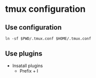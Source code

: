 # tmux configuration

## Use configuration

```
ln -sf $PWD/.tmux.conf $HOME/.tmux.conf
```

## Use plugins

- Insatall plugins
  - Prefix + I
